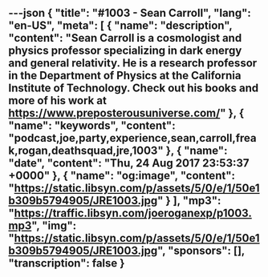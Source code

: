 ---json
{
  "title": "#1003 - Sean Carroll",
  "lang": "en-US",
  "meta": [
    {
      "name": "description",
      "content": "Sean Carroll is a cosmologist and physics professor specializing in dark energy and general relativity. He is a research professor in the Department of Physics at the California Institute of Technology. Check out his books and more of his work at https://www.preposterousuniverse.com/"
    },
    {
      "name": "keywords",
      "content": "podcast,joe,party,experience,sean,carroll,freak,rogan,deathsquad,jre,1003"
    },
    {
      "name": "date",
      "content": "Thu, 24 Aug 2017 23:53:37 +0000"
    },
    {
      "name": "og:image",
      "content": "https://static.libsyn.com/p/assets/5/0/e/1/50e1b309b5794905/JRE1003.jpg"
    }
  ],
  "mp3": "https://traffic.libsyn.com/joeroganexp/p1003.mp3",
  "img": "https://static.libsyn.com/p/assets/5/0/e/1/50e1b309b5794905/JRE1003.jpg",
  "sponsors": [],
  "transcription": false
}
---
<episode-header />

<timemark seconds="0" />

<transcribe-call-to-action />

<episode-footer />